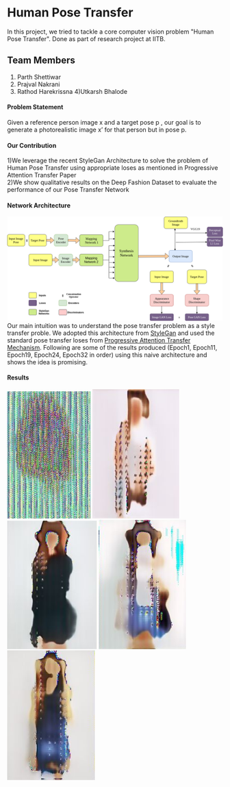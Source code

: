 # Human Pose Transfer
In this project, we tried to tackle a core computer vision problem "Human Pose Transfer". Done as part of research project at IITB. 
## Team Members  
1) Parth Shettiwar
2) Prajval Nakrani
3) Rathod Harekrissna
4)Utkarsh Bhalode

#### Problem Statement  
Given a reference person image x and a target pose p , our goal is to generate a photorealistic image x’ for that person but in pose p. 

#### Our Contribution  
1)We leverage the recent StyleGan Architecture to solve the problem of Human Pose Transfer using appropriate loses as mentioned in Progressive Attention Transfer Paper  
2)We show qualitative results on the Deep Fashion Dataset to evaluate the performance of our Pose Transfer Network  

#### Network Architecture
![Architecture](Results/Architecture.png)
Our main intuition was to understand the pose transfer problem as a style transfer proble. We adopted this architecture from [StyleGan](https://arxiv.org/pdf/1812.04948.pdf) and used the standard pose transfer loses from [Progressive Attention Transfer Mechanism](https://arxiv.org/pdf/1904.03349.pdf). Following are some of the results produced (Epoch1, Epoch11, Epoch19, Epoch24, Epoch32 in order) using this naive architecture and shows the idea is promising.

#### Results
![Image1](Results/Epoch1.png) ![Image1](Results/Epoch11.png) ![Image1](Results/Epoch19.png) ![Image1](Results/Epoch24.png) ![Image1](Results/Epoch32.png)




